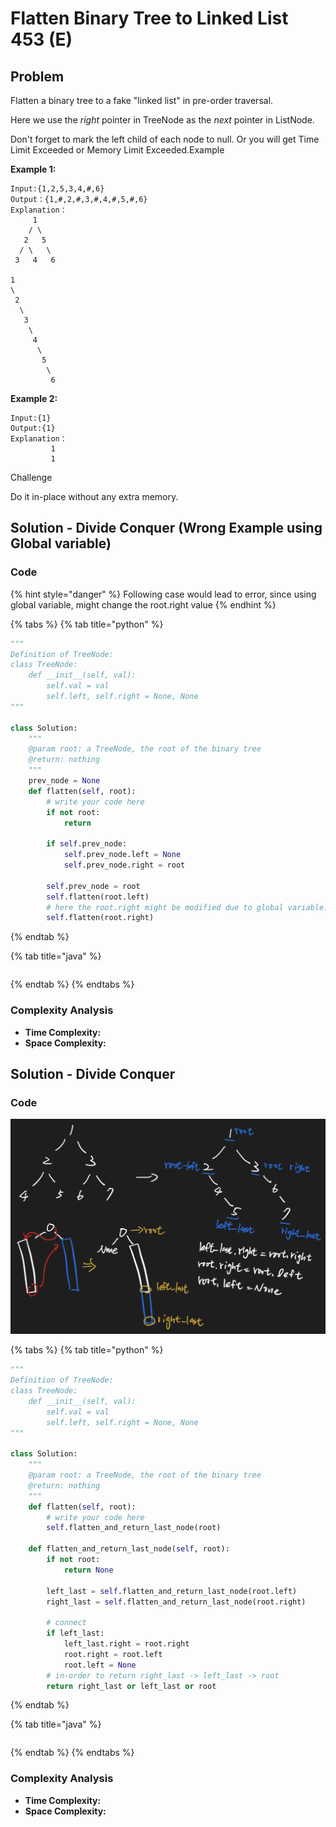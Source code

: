 # Flatten Binary Tree to Linked List 453 (E)

## Problem

Flatten a binary tree to a fake "linked list" in pre-order traversal.

Here we use the _right_ pointer in TreeNode as the _next_ pointer in ListNode.

Don't forget to mark the left child of each node to null. Or you will get Time Limit Exceeded or Memory Limit Exceeded.Example

**Example 1:**

```
Input:{1,2,5,3,4,#,6}
Output：{1,#,2,#,3,#,4,#,5,#,6}
Explanation：
     1
    / \
   2   5
  / \   \
 3   4   6

1
\
 2
  \
   3
    \
     4
      \
       5
        \
         6
```

**Example 2:**

```
Input:{1}
Output:{1}
Explanation：
         1
         1
```

Challenge

Do it in-place without any extra memory.

## Solution - Divide Conquer (Wrong Example using Global variable)

### Code

{% hint style="danger" %}
Following case would lead to error, since using global variable, might change the root.right value
{% endhint %}

{% tabs %}
{% tab title="python" %}
```python
"""
Definition of TreeNode:
class TreeNode:
    def __init__(self, val):
        self.val = val
        self.left, self.right = None, None
"""

class Solution:
    """
    @param root: a TreeNode, the root of the binary tree
    @return: nothing
    """
    prev_node = None
    def flatten(self, root):
        # write your code here
        if not root:
            return 
        
        if self.prev_node:
            self.prev_node.left = None
            self.prev_node.right = root
        
        self.prev_node = root
        self.flatten(root.left)
        # here the root.right might be modified due to global variable: self.prev_node.right
        self.flatten(root.right)

```
{% endtab %}

{% tab title="java" %}
```
```
{% endtab %}
{% endtabs %}

### Complexity Analysis

* **Time Complexity:**
* **Space Complexity:**

## Solution - Divide Conquer

### Code

![](<../../../.gitbook/assets/Screen Shot 2021-04-22 at 12.27.58 AM.png>)

{% tabs %}
{% tab title="python" %}
```python
"""
Definition of TreeNode:
class TreeNode:
    def __init__(self, val):
        self.val = val
        self.left, self.right = None, None
"""

class Solution:
    """
    @param root: a TreeNode, the root of the binary tree
    @return: nothing
    """
    def flatten(self, root):
        # write your code here
        self.flatten_and_return_last_node(root)
    
    def flatten_and_return_last_node(self, root):
        if not root:
            return None
        
        left_last = self.flatten_and_return_last_node(root.left)
        right_last = self.flatten_and_return_last_node(root.right)

        # connect
        if left_last:
            left_last.right = root.right
            root.right = root.left
            root.left = None
        # in-order to return right_last -> left_last -> root
        return right_last or left_last or root

```
{% endtab %}

{% tab title="java" %}
```
```
{% endtab %}
{% endtabs %}

### Complexity Analysis

* **Time Complexity:**
* **Space Complexity:**

